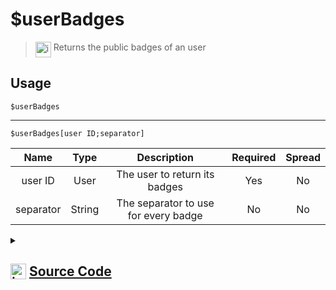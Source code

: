# $userBadges
> <img align="top" src="https://upload.wikimedia.org/wikipedia/commons/thumb/e/e4/Infobox_info_icon.svg/160px-Infobox_info_icon.svg.png?20150409153300" alt="image" width="25" height="auto"> Returns the public badges of an user
## Usage
```
$userBadges
```
---
```
$userBadges[user ID;separator]
```
| Name | Type | Description | Required | Spread
| :---: | :---: | :---: | :---: | :---: |
user ID | User | The user to return its badges | Yes | No
separator | String | The separator to use for every badge | No | No
<details>
<summary>
    
## <img align="top" src="https://cdn4.iconfinder.com/data/icons/iconsimple-logotypes/512/github-512.png" alt="image" width="25" height="auto">  [Source Code](https://github.com/tryforge/ForgeScript-V2/blob/main/src/native/userBadges.ts)
    
</summary>
    
```ts
import noop from "../functions/noop"
import { ArgType, NativeFunction, Return } from "../structures"

export default new NativeFunction({
    name: "$userBadges",
    version: "1.0.0",
    description: "Returns the public badges of an user",
    unwrap: true,
    args: [
        {
            name: "user ID",
            description: "The user to return its badges",
            required: true,
            rest: false,
            type: ArgType.User
        },
        {
            name: "separator",
            description: "The separator to use for every badge",
            rest: false,
            type: ArgType.String
        }
    ],
    brackets: false,
    async execute(ctx, [ user, sep ]) {
        const flags = await (user ?? ctx.user).fetchFlags().catch(noop)
        return Return.success(
            flags ? flags.toArray().join(sep || ", ") : undefined    
        )
    },
})
```
    
</details>